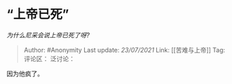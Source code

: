 # “上帝已死”
*为什么尼采会说上帝已死了呀?*

> Author: #Anonymity
> Last update: *23/07/2021*
> Link: [[苦难与上帝]]
> Tag:
> 评论区：
> 泛讨论：

因为他疯了。

